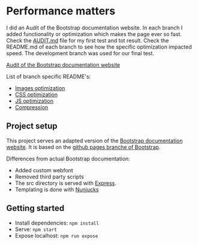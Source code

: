 # Performance matters

I did an Audit of the Bootstrap documentation website. In each branch I added functionality or optimization which makes the page ever so fast. Check the [AUDIT.md](AUDIT.md) file for my first test and tot result. Check the README.md of each branch to see how the specific optimization impacted speed. The development branch was used for our final test.

[Audit of the Bootstrap documentation website](AUDIT.md)

List of branch specific README's:

* [Images optimization](https://github.com/Zishrodrigues/performance-matters-bootstrap/tree/feature/images)
* [CSS optimization](https://github.com/Zishrodrigues/performance-matters-bootstrap/tree/feature/css)
* [JS optimization](https://github.com/Zishrodrigues/performance-matters-bootstrap/tree/feature/js)
* [Compression](https://github.com/Zishrodrigues/performance-matters-bootstrap/tree/feature/compress)

## Project setup

This project serves an adapted version of the [Bootstrap documentation website](http://getbootstrap.com/). It is based on the [github pages branche of Bootstrap](https://github.com/twbs/bootstrap/tree/gh-pages).

Differences from actual Bootstrap documentation:

- Added custom webfont
- Removed third party scripts
- The src directory is served with [Express](https://expressjs.com/).
- Templating is done with [Nunjucks](https://mozilla.github.io/nunjucks/)

## Getting started

- Install dependencies: `npm install`
- Serve: `npm start`
- Expose localhost: `npm run expose`
